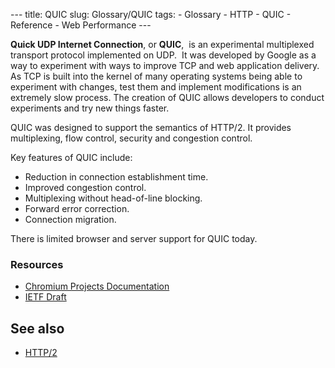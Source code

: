--- title: QUIC slug: Glossary/QUIC tags: - Glossary - HTTP - QUIC - Reference - Web Performance ---

<span class="seoSummary">**Quick UDP Internet Connection**, or **QUIC**,  is an experimental multiplexed transport protocol implemented on UDP.  It was developed by Google as a way to experiment with ways to improve TCP and web application delivery. </span> As TCP is built into the kernel of many operating systems being able to experiment with changes, test them and implement modifications is an extremely slow process. The creation of QUIC allows developers to conduct experiments and try new things faster.

QUIC was designed to support the semantics of HTTP/2. It provides multiplexing, flow control, security and congestion control.

Key features of QUIC include:

- Reduction in connection establishment time.
- Improved congestion control.
- Multiplexing without head-of-line blocking.
- Forward error correction.
- Connection migration.

There is limited browser and server support for QUIC today.

### Resources

- [Chromium Projects Documentation](https://www.chromium.org/quic)
- [IETF Draft](https://datatracker.ietf.org/doc/html/draft-tsvwg-quic-protocol-02)

## See also

- [HTTP/2](/en-US/docs/Glossary/HTTP_2)
